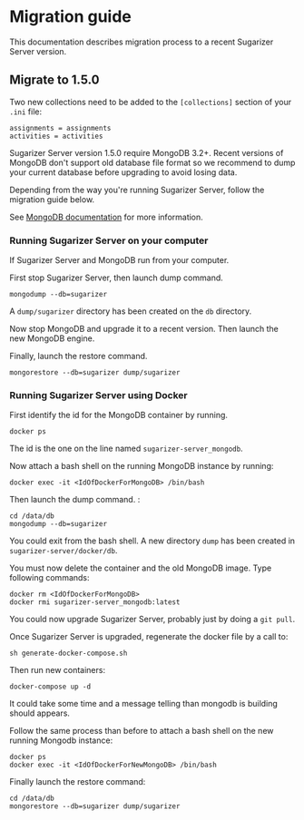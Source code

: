 # Migration guide

This documentation describes migration process to a recent Sugarizer Server version.

## Migrate to 1.5.0
Two new collections need to be added to the `[collections]` section of your `.ini` file:

```
assignments = assignments
activities = activities
```

Sugarizer Server version 1.5.0 require MongoDB 3.2+.
Recent versions of MongoDB don't support old database file format so we recommend to dump your current database before upgrading to avoid losing data.

Depending from the way you're running Sugarizer Server, follow the migration guide below.

See [MongoDB documentation](https://www.mongodb.com/docs/database-tools/) for more information.

### Running Sugarizer Server on your computer

If Sugarizer Server and MongoDB run from your computer.

First stop Sugarizer Server, then launch dump command.

```
mongodump --db=sugarizer 
```

A `dump/sugarizer` directory has been created on the `db` directory.

Now stop MongoDB and upgrade it to a recent version. Then launch the new MongoDB engine.

Finally, launch the restore command.

```
mongorestore --db=sugarizer dump/sugarizer
```


### Running Sugarizer Server using Docker

First identify the id for the MongoDB container by running.

```
docker ps
```

The id is the one on the line named `sugarizer-server_mongodb`.

Now attach a bash shell on the running MongoDB instance by running:

```
docker exec -it <IdOfDockerForMongoDB> /bin/bash
```

Then launch the dump command.
:

```
cd /data/db 
mongodump --db=sugarizer 
```

You could exit from the bash shell.
A new directory `dump` has been created in `sugarizer-server/docker/db`.

You must now delete the container and the old MongoDB image. Type following commands:

```
docker rm <IdOfDockerForMongoDB>
docker rmi sugarizer-server_mongodb:latest
```

You could now upgrade Sugarizer Server, probably just by doing a `git pull`.

Once Sugarizer Server is upgraded, regenerate the docker file by a call to:

```
sh generate-docker-compose.sh
```

Then run new containers:

```
docker-compose up -d
```

It could take some time and a message telling than mongodb is building should appears.

Follow the same process than before to attach a bash shell on the new running Mongodb instance:

```
docker ps
docker exec -it <IdOfDockerForNewMongoDB> /bin/bash
```

Finally launch the restore command:

```
cd /data/db 
mongorestore --db=sugarizer dump/sugarizer 
```


